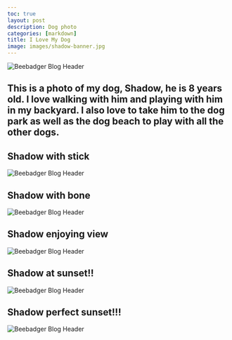 ```yaml
---
toc: true
layout: post
description: Dog photo
categories: [markdown]
title: I Love My Dog
image: images/shadow-banner.jpg
---
```


<img src="{{site.baseurl}}/images/shadow-banner.jpg" alt="Beebadger Blog Header">

## This is a photo of my dog, Shadow, he is 8 years old. I love walking with him and playing with him in my backyard. I also love to take him to the dog park as well as the dog beach to play with all the other dogs.

## Shadow with stick
<img src="{{site.baseurl}}/images/shadow-stick.jpg" alt="Beebadger Blog Header">

## Shadow with bone
<img src="{{site.baseurl}}/images/shadow-bone.jpg" alt="Beebadger Blog Header">

## Shadow enjoying view
<img src="{{site.baseurl}}/images/shadow-view.jpg" alt="Beebadger Blog Header">

## Shadow at sunset!!
<img src="{{site.baseurl}}/images/shadow-sunset.jpg" alt="Beebadger Blog Header">

## Shadow perfect sunset!!! 
<img src="{{site.baseurl}}/images/shadow-sunset-all.jpg" alt="Beebadger Blog Header">

